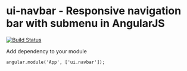 # ui-navbar - Responsive navigation bar with submenu in AngularJS
[![Build Status](https://travis-ci.org/blackat/ui-navbar.svg?branch=master)](https://travis-ci.org/blackat/ui-navbar)

Add dependency to your module

    angular.module('App', ['ui.navbar']);
